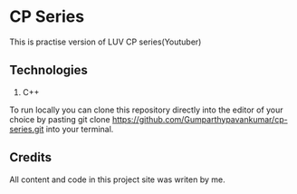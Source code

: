 # CP Series

This is practise version of LUV CP series(Youtuber)

## Technologies

1. C++

To run locally you can clone this repository directly into the editor of your choice by pasting git clone https://github.com/Gumparthypavankumar/cp-series.git into your terminal.

## Credits

All content and code in this project site was writen by me.

